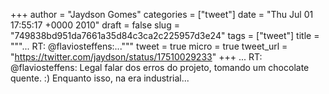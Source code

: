 
+++
author = "Jaydson Gomes"
categories = ["tweet"]
date = "Thu Jul 01 17:55:17 +0000 2010"
draft = false
slug = "749838bd951da7661a35d84c3ca2c225957d3e24"
tags = ["tweet"]
title = """...  RT: @flaviosteffens:..."""
tweet = true
micro = true
tweet_url = "https://twitter.com/jaydson/status/17510029233"
+++
...  RT: @flaviosteffens: Legal falar dos erros do projeto, tomando um chocolate quente. :) Enquanto isso, na era industrial...
